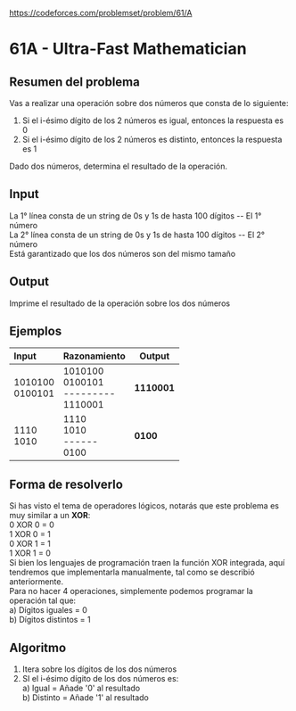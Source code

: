 https://codeforces.com/problemset/problem/61/A

# 61A - Ultra-Fast Mathematician

## Resumen del problema
Vas a realizar una operación sobre dos números que consta de lo siguiente: 
1) Si el i-ésimo dígito de los 2 números es igual, entonces la respuesta es 0
2) Si el i-ésimo dígito de los 2 números es distinto, entonces la respuesta es 1

Dado dos números, determina el resultado de la operación.

## Input
La 1° línea consta de un string de 0s y 1s de hasta 100 dígitos -- El 1° número \
La 2° línea consta de un string de 0s y 1s de hasta 100 dígitos -- El 2° número \
Está garantizado que los dos números son del mismo tamaño

## Output
Imprime el resultado de la operación sobre los dos números

## Ejemplos
| Input   | Razonamiento                                   | Output |
| :----   | :--------------------------------------------  | -----  |
| 1010100 <br> 0100101 | 1010100 <br> 0100101 <br> --------- <br> 1110001 | **1110001** |
| 1110 <br> 1010 | 1110 <br> 1010 <br> ------ <br> 0100 | **0100** |

## Forma de resolverlo
Si has visto el tema de operadores lógicos, notarás que este problema es muy similar a un **XOR**: \
0 XOR 0 = 0 \
1 XOR 0 = 1 \
0 XOR 1 = 1 \
1 XOR 1 = 0 \
Si bien los lenguajes de programación traen la función XOR integrada, aquí tendremos que implementarla manualmente, tal como se describió anteriormente. \
Para no hacer 4 operaciones, simplemente podemos programar la operación tal que: \
a) Dígitos iguales = 0 \
b) Dígitos distintos = 1

## Algoritmo
1) Itera sobre los dígitos de los dos números
2) SI el i-ésimo dígito de los dos números es: \
a) Igual = Añade '0' al resultado \
b) Distinto = Añade '1' al resultado
